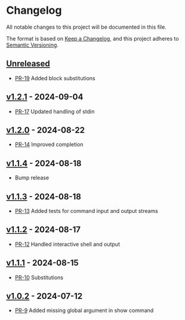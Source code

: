 # Changelog

All notable changes to this project will be documented in this file.

The format is based on [Keep a Changelog](https://keepachangelog.com/en/1.1.0/),
and this project adheres to [Semantic Versioning](https://semver.org/spec/v2.0.0.html).

## [Unreleased]

* [PR-19](https://github.com/mikkelricky/markdown-code-runner/pull/19)
  Added block substitutions

## [v1.2.1] - 2024-09-04

* [PR-17](https://github.com/mikkelricky/markdown-code-runner/pull/17)
  Updated handling of stdin

## [v1.2.0] - 2024-08-22

* [PR-14](https://github.com/mikkelricky/markdown-code-runner/pull/14)
  Improved completion

## [v1.1.4] - 2024-08-18

* Bump release

## [v1.1.3] - 2024-08-18

* [PR-13](https://github.com/mikkelricky/markdown-code-runner/pull/13)
  Added tests for command input and output streams

## [v1.1.2] - 2024-08-17

* [PR-12](https://github.com/mikkelricky/markdown-code-runner/pull/12)
  Handled interactive shell and output

## [v1.1.1] - 2024-08-15

* [PR-10](https://github.com/mikkelricky/markdown-code-runner/pull/10)
  Substitutions

## [v1.0.2] - 2024-07-12

* [PR-9](https://github.com/mikkelricky/markdown-code-runner/pull/9)
  Added missing global argument in show command

[Unreleased]: https://github.com/mikkelricky/markdown-code-runner/compare/v1.2.1...HEAD
[v1.2.1]: https://github.com/mikkelricky/markdown-code-runner/compare/v1.2.0...v1.2.1
[v1.2.0]: https://github.com/mikkelricky/markdown-code-runner/compare/v1.1.4...v1.2.0
[v1.1.4]: https://github.com/mikkelricky/markdown-code-runner/compare/v1.1.3...v1.1.4
[v1.1.3]: https://github.com/mikkelricky/markdown-code-runner/compare/v1.1.2...v1.1.3
[v1.1.2]: https://github.com/mikkelricky/markdown-code-runner/compare/v1.1.1...v1.1.2
[v1.1.1]: https://github.com/mikkelricky/markdown-code-runner/compare/v1.0.2...v1.1.1
[v1.0.2]: https://github.com/mikkelricky/markdown-code-runner/releases/tag/v1.0.2
